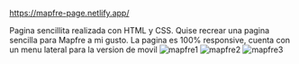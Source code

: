 https://mapfre-page.netlify.app/

Pagina sencillita realizada con HTML y CSS. Quise recrear una pagina sencilla para Mapfre a mi gusto. La pagina es 100% responsive, cuenta con un menu lateral para la version de movil
![mapfre1](https://github.com/DiegoBraseroSanchez/Mapfre-page/assets/129300180/ca66b390-a88e-4877-afee-b5663a09abe8)
![mapfre2](https://github.com/DiegoBraseroSanchez/Mapfre-page/assets/129300180/5d938ede-5294-4aa8-88ec-b1a746a655da)
![mapfre3](https://github.com/DiegoBraseroSanchez/Mapfre-page/assets/129300180/1e40e6e0-8d56-40d4-a9a8-aad31144e242)
